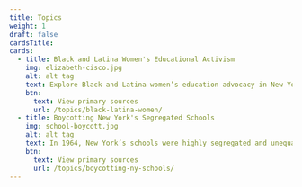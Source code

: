 ```yaml
---
title: Topics
weight: 1
draft: false
cardsTitle: 
cards:
  - title: Black and Latina Women's Educational Activism
    img: elizabeth-cisco.jpg
    alt: alt tag
    text: Explore Black and Latina women’s education advocacy in New York City from from the late 1800s to the present.
    btn:
      text: View primary sources
      url: /topics/black-latina-women/
  - title: Boycotting New York's Segregated Schools
    img: school-boycott.jpg
    alt: alt tag
    text: In 1964, New York’s schools were highly segregated and unequal. It was ten years after the Brown v. Board of Education decision that declared school segregation to be unconstitutional. But little had changed in New York City classrooms.
    btn:
      text: View primary sources
      url: /topics/boycotting-ny-schools/
---
```


